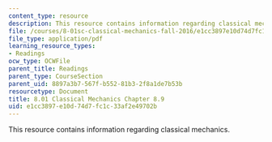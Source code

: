 ```yaml
---
content_type: resource
description: This resource contains information regarding classical mechanics.
file: /courses/8-01sc-classical-mechanics-fall-2016/e1cc3897e10d74d7fc1c33af2e49702b_MIT8_01F16_example8.9.pdf
file_type: application/pdf
learning_resource_types:
- Readings
ocw_type: OCWFile
parent_title: Readings
parent_type: CourseSection
parent_uid: 8897a3b7-567f-b552-81b3-2f8a1de7b53b
resourcetype: Document
title: 8.01 Classical Mechanics Chapter 8.9
uid: e1cc3897-e10d-74d7-fc1c-33af2e49702b
---
```

This resource contains information regarding classical mechanics.

